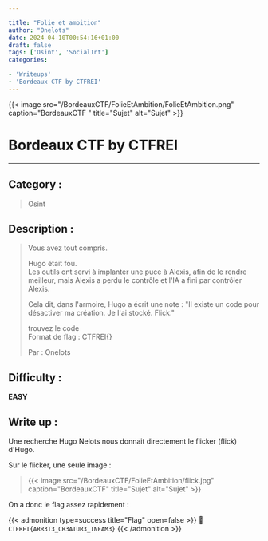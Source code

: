 ```yaml
---

title: "Folie et ambition"
author: "Onelots"
date: 2024-04-10T00:54:16+01:00
draft: false
tags: ['Osint', 'SocialInt']
categories:

- 'Writeups'
- 'Bordeaux CTF by CTFREI'
---
```


{{< image src="/BordeauxCTF/FolieEtAmbition/FolieEtAmbition.png" caption="BordeauxCTF " title="Sujet" alt="Sujet" >}}

# Bordeaux CTF by CTFREI

---

## Category :

> Osint

## Description :

> Vous avez tout compris.
> 
> Hugo était fou.  
> Les outils ont servi à implanter une puce à Alexis, afin de le rendre meilleur, mais Alexis a perdu le contrôle et l'IA a fini par contrôler Alexis.
> 
> Cela dit, dans l'armoire, Hugo a écrit une note : "Il existe un code pour désactiver ma création. Je l'ai stocké. Flick."
> 
> trouvez le code   
> Format de flag : CTFREI{}
> 
> Par : Onelots

## Difficulty :

**EASY**

## Write up :

Une recherche Hugo Nelots nous donnait directement le flicker (flick) d'Hugo.

Sur le flicker, une seule image : 

> {{< image src="/BordeauxCTF/FolieEtAmbition/flick.jpg" caption="BordeauxCTF" title="Sujet" alt="Sujet" >}}

On a donc le flag assez rapidement :

{{< admonition type=success title="Flag" open=false >}}
:triangular_flag_on_post: `CTFREI{ARR3T3_CR3ATUR3_INFAM3}`
{{< /admonition >}}

